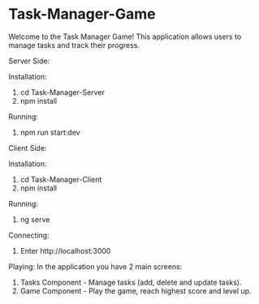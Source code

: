 # Task-Manager-Game 
Welcome to the Task Manager Game! This application allows users to manage tasks and track their progress.

Server Side:

Installation:
1. cd Task-Manager-Server
2. npm install

Running: 
1. npm run start:dev

Client Side:

Installation:
1. cd Task-Manager-Client
2. npm install

Running:
1. ng serve

Connecting:
1. Enter http://localhost:3000

Playing: 
In the application you have 2 main screens:
1. Tasks Component - Manage tasks (add, delete and update tasks).
2. Game Component - Play the game, reach highest score and level up.